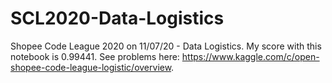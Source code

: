 # SCL2020-Data-Logistics
Shopee Code League 2020 on 11/07/20 - Data Logistics. My score with this notebook is 0.99441.
See problems here: https://www.kaggle.com/c/open-shopee-code-league-logistic/overview.
